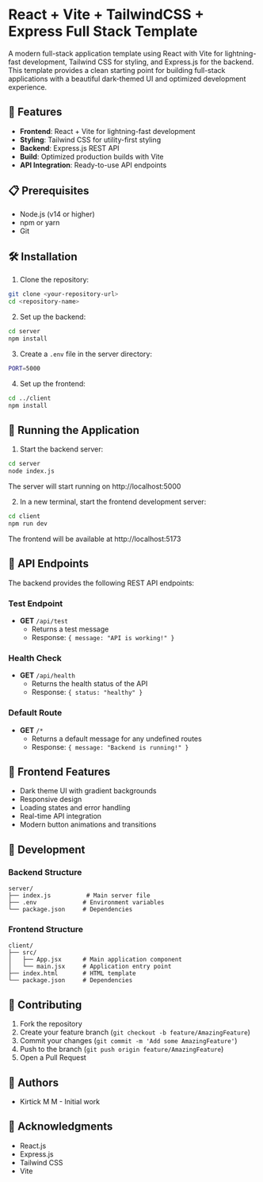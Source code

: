 # React + Vite + TailwindCSS + Express Full Stack Template

A modern full-stack application template using React with Vite for lightning-fast development, Tailwind CSS for styling, and Express.js for the backend. This template provides a clean starting point for building full-stack applications with a beautiful dark-themed UI and optimized development experience.

## 🚀 Features

- **Frontend**: React + Vite for lightning-fast development
- **Styling**: Tailwind CSS for utility-first styling
- **Backend**: Express.js REST API
- **Build**: Optimized production builds with Vite
- **API Integration**: Ready-to-use API endpoints

## 📋 Prerequisites

- Node.js (v14 or higher)
- npm or yarn
- Git

## 🛠️ Installation

1. Clone the repository:

```bash
git clone <your-repository-url>
cd <repository-name>
```

2. Set up the backend:

```bash
cd server
npm install
```

3. Create a `.env` file in the server directory:

```bash
PORT=5000
```

4. Set up the frontend:

```bash
cd ../client
npm install
```

## 🚀 Running the Application

1. Start the backend server:

```bash
cd server
node index.js
```

The server will start running on http://localhost:5000

2. In a new terminal, start the frontend development server:

```bash
cd client
npm run dev
```

The frontend will be available at http://localhost:5173

## 📡 API Endpoints

The backend provides the following REST API endpoints:

### Test Endpoint

- **GET** `/api/test`
  - Returns a test message
  - Response: `{ message: "API is working!" }`

### Health Check

- **GET** `/api/health`
  - Returns the health status of the API
  - Response: `{ status: "healthy" }`

### Default Route

- **GET** `/*`
  - Returns a default message for any undefined routes
  - Response: `{ message: "Backend is running!" }`

## 🎨 Frontend Features

- Dark theme UI with gradient backgrounds
- Responsive design
- Loading states and error handling
- Real-time API integration
- Modern button animations and transitions

## 🔧 Development

### Backend Structure

```
server/
├── index.js          # Main server file
├── .env             # Environment variables
└── package.json     # Dependencies
```

### Frontend Structure

```
client/
├── src/
│   ├── App.jsx      # Main application component
│   └── main.jsx     # Application entry point
├── index.html       # HTML template
└── package.json     # Dependencies
```

## 🤝 Contributing

1. Fork the repository
2. Create your feature branch (`git checkout -b feature/AmazingFeature`)
3. Commit your changes (`git commit -m 'Add some AmazingFeature'`)
4. Push to the branch (`git push origin feature/AmazingFeature`)
5. Open a Pull Request

## 👥 Authors

- Kirtick M M - Initial work

## 🙏 Acknowledgments

- React.js
- Express.js
- Tailwind CSS
- Vite
